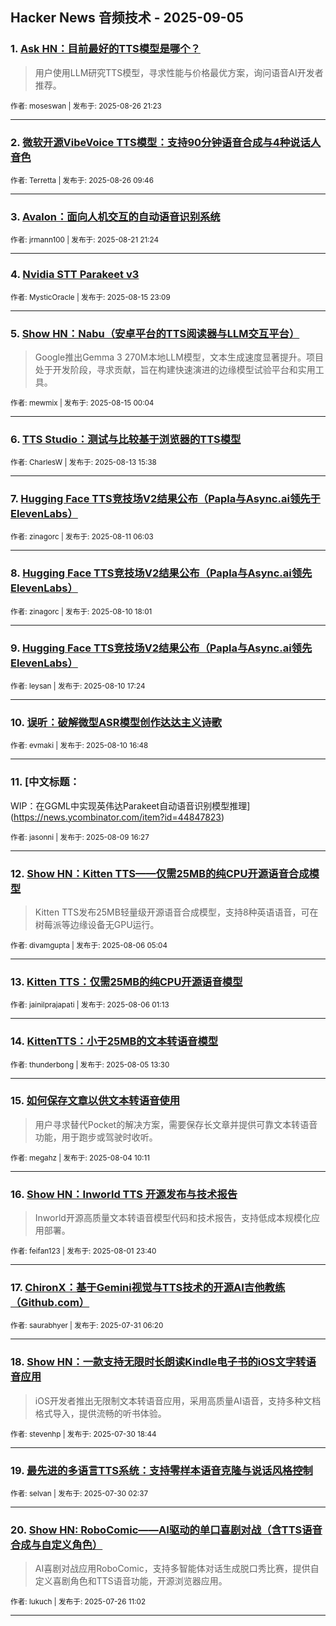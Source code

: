 ## Hacker News 音频技术 - 2025-09-05


### 1. [Ask HN：目前最好的TTS模型是哪个？](https://news.ycombinator.com/item?id=45032508)
> 用户使用LLM研究TTS模型，寻求性能与价格最优方案，询问语音AI开发者推荐。

<sub>作者: moseswan | 发布于: 2025-08-26 21:23</sub>

---

### 2. [微软开源VibeVoice TTS模型：支持90分钟语音合成与4种说话人音色](https://news.ycombinator.com/item?id=45024338)

<sub>作者: Terretta | 发布于: 2025-08-26 09:46</sub>

---

### 3. [Avalon：面向人机交互的自动语音识别系统](https://news.ycombinator.com/item?id=44978277)

<sub>作者: jrmann100 | 发布于: 2025-08-21 21:24</sub>

---

### 4. [Nvidia STT Parakeet v3](https://news.ycombinator.com/item?id=44918313)

<sub>作者: MysticOracle | 发布于: 2025-08-15 23:09</sub>

---

### 5. [Show HN：Nabu（安卓平台的TTS阅读器与LLM交互平台）](https://news.ycombinator.com/item?id=44907170)
> Google推出Gemma 3 270M本地LLM模型，文本生成速度显著提升。项目处于开发阶段，寻求贡献，旨在构建快速演进的边缘模型试验平台和实用工具。

<sub>作者: mewmix | 发布于: 2025-08-15 00:04</sub>

---

### 6. [TTS Studio：测试与比较基于浏览器的TTS模型](https://news.ycombinator.com/item?id=44889900)

<sub>作者: CharlesW | 发布于: 2025-08-13 15:38</sub>

---

### 7. [Hugging Face TTS竞技场V2结果公布（Papla与Async.ai领先于ElevenLabs）](https://news.ycombinator.com/item?id=44861142)

<sub>作者: zinagorc | 发布于: 2025-08-11 06:03</sub>

---

### 8. [Hugging Face TTS竞技场V2结果公布（Papla与Async.ai领先ElevenLabs）](https://news.ycombinator.com/item?id=44856995)

<sub>作者: zinagorc | 发布于: 2025-08-10 18:01</sub>

---

### 9. [Hugging Face TTS竞技场V2结果公布（Papla与Async.ai领先ElevenLabs）](https://news.ycombinator.com/item?id=44856714)

<sub>作者: leysan | 发布于: 2025-08-10 17:24</sub>

---

### 10. [误听：破解微型ASR模型创作达达主义诗歌](https://news.ycombinator.com/item?id=44856410)

<sub>作者: evmaki | 发布于: 2025-08-10 16:48</sub>

---

### 11. [中文标题：
WIP：在GGML中实现英伟达Parakeet自动语音识别模型推理](https://news.ycombinator.com/item?id=44847823)

<sub>作者: jasonni | 发布于: 2025-08-09 16:27</sub>

---

### 12. [Show HN：Kitten TTS——仅需25MB的纯CPU开源语音合成模型](https://news.ycombinator.com/item?id=44807868)
> Kitten TTS发布25MB轻量级开源语音合成模型，支持8种英语语音，可在树莓派等边缘设备无GPU运行。

<sub>作者: divamgupta | 发布于: 2025-08-06 05:04</sub>

---

### 13. [Kitten TTS：仅需25MB的纯CPU开源语音模型](https://news.ycombinator.com/item?id=44806543)

<sub>作者: jainilprajapati | 发布于: 2025-08-06 01:13</sub>

---

### 14. [KittenTTS：小于25MB的文本转语音模型](https://news.ycombinator.com/item?id=44797724)

<sub>作者: thunderbong | 发布于: 2025-08-05 13:30</sub>

---

### 15. [如何保存文章以供文本转语音使用](https://news.ycombinator.com/item?id=44783867)
> 用户寻求替代Pocket的解决方案，需要保存长文章并提供可靠文本转语音功能，用于跑步或驾驶时收听。

<sub>作者: megahz | 发布于: 2025-08-04 10:11</sub>

---

### 16. [Show HN：Inworld TTS 开源发布与技术报告](https://news.ycombinator.com/item?id=44763614)
> Inworld开源高质量文本转语音模型代码和技术报告，支持低成本规模化应用部署。

<sub>作者: feifan123 | 发布于: 2025-08-01 23:40</sub>

---

### 17. [ChironX：基于Gemini视觉与TTS技术的开源AI吉他教练（Github.com）](https://news.ycombinator.com/item?id=44742873)

<sub>作者: saurabhyer | 发布于: 2025-07-31 06:20</sub>

---

### 18. [Show HN：一款支持无限时长朗读Kindle电子书的iOS文字转语音应用](https://news.ycombinator.com/item?id=44738030)
> iOS开发者推出无限制文本转语音应用，采用高质量AI语音，支持多种文档格式导入，提供流畅的听书体验。

<sub>作者: stevenhp | 发布于: 2025-07-30 18:44</sub>

---

### 19. [最先进的多语言TTS系统：支持零样本语音克隆与说话风格控制](https://news.ycombinator.com/item?id=44730472)

<sub>作者: selvan | 发布于: 2025-07-30 02:37</sub>

---

### 20. [Show HN: RoboComic——AI驱动的单口喜剧对战（含TTS语音合成与自定义角色）](https://news.ycombinator.com/item?id=44693095)
> AI喜剧对战应用RoboComic，支持多智能体对话生成脱口秀比赛，提供自定义喜剧角色和TTS语音功能，开源浏览器应用。

<sub>作者: lukuch | 发布于: 2025-07-26 11:02</sub>

---
